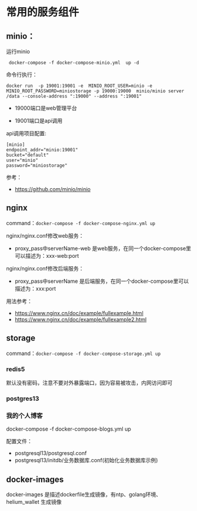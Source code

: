 # 常用的服务组件


##  minio：

运行minio

``` docker-compose -f docker-compose-minio.yml  up -d```

命令行执行：

``` docker run  -p 19001:19001 -e  MINIO_ROOT_USER=minio -e MINIO_ROOT_PASSWORD=miniostorage -p 19000:19000  minio/minio server /data --console-address ":19000" --address ":19001"  ```

- 19000端口是web管理平台

- 19001端口是api调用


api调用项目配置:
```
[minio]
endpoint_addr="minio:19001"
bucket="default"
user="minio"
password="miniostorage"
```

参考：

- https://github.com/minio/minio

## nginx
command：``` docker-compose -f docker-compose-nginx.yml up ```

nginx/nginx.conf修改web服务：
- proxy_pass中serverName-web 是web服务，在同一个docker-compose里可以描述为：xxx-web:port


nginx/nginx.conf修改后端服务：

- proxy_pass中serverName 是后端服务，在同一个docker-compose里可以描述为：xxx:port
 
用法参考：
- https://www.nginx.cn/doc/example/fullexample.html
- https://www.nginx.cn/doc/example/fullexample2.html

## storage

command：``` docker-compose -f docker-compose-storage.yml up ```
### redis5

默认没有密码，注意不要对外暴露端口，因为容易被攻击，内网访问即可

### postgres13


###  我的个人博客

docker-compose -f docker-compose-blogs.yml up

配置文件：
- postgresql13/postgresql.conf
- postgresql13/initdb/业务数据库.conf(初始化业务数据库示例)


## docker-images
docker-images 是描述dockerfile生成镜像，有ntp、golang环境、helium_wallet 生成镜像





